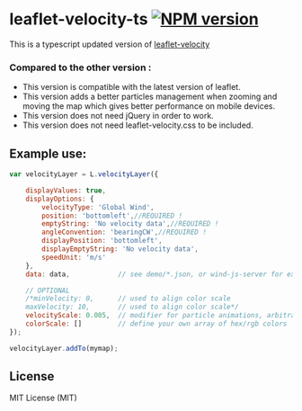 # leaflet-velocity-ts [![NPM version][npm-image]][npm-url]

This is a typescript updated version of [leaflet-velocity](https://github.com/danwild/leaflet-velocity)

### Compared to the other version :
* This version is compatible with the latest version of leaflet.
* This version adds a better particles management when zooming and moving the map which gives better performance on mobile devices.
* This version does not need jQuery in order to work.
* This version does not need leaflet-velocity.css to be included.

## Example use:
```javascript
var velocityLayer = L.velocityLayer({

	displayValues: true,
	displayOptions: {
		velocityType: 'Global Wind',
		position: 'bottomleft',//REQUIRED !
		emptyString: 'No velocity data',//REQUIRED !
		angleConvention: 'bearingCW',//REQUIRED !
		displayPosition: 'bottomleft',
		displayEmptyString: 'No velocity data',
		speedUnit: 'm/s'
	},
	data: data,            // see demo/*.json, or wind-js-server for example data service

	// OPTIONAL
	/*minVelocity: 0,      // used to align color scale
	maxVelocity: 10,       // used to align color scale*/
	velocityScale: 0.005,  // modifier for particle animations, arbitrarily defaults to 0.005
	colorScale: []         // define your own array of hex/rgb colors
});

velocityLayer.addTo(mymap);
```
## License
MIT License (MIT)


[npm-image]: https://badge.fury.io/js/leaflet-velocity-ts.svg
[npm-url]: https://www.npmjs.com/package/leaflet-velocity-ts
